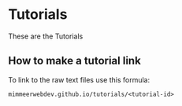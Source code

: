 # Tutorials

These are the Tutorials

## How to make a tutorial link

To link to the raw text files use this formula:

`mimmeerwebdev.github.io/tutorials/<tutorial-id>`
